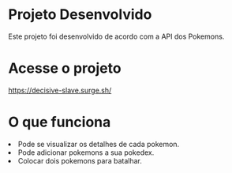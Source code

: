 # Projeto Desenvolvido

Este projeto foi desenvolvido de acordo com a API dos Pokemons.

# Acesse o projeto

https://decisive-slave.surge.sh/


# O que funciona

<li>
Pode se visualizar os detalhes de cada pokemon.
</li>
<li>
Pode adicionar pokemons a sua pokedex.
</li>
<li>
Colocar dois pokemons para batalhar.
</li>



